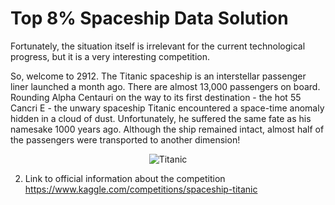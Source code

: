 # Top 8% Spaceship Data Solution

Fortunately, the situation itself is irrelevant for the current technological progress, but it is a very interesting competition.

So, welcome to 2912. The Titanic spaceship is an interstellar passenger liner launched a month ago. There are almost 13,000 passengers on board. Rounding Alpha Centauri on the way to its first destination - the hot 55 Cancri E - the unwary spaceship Titanic encountered a space-time anomaly hidden in a cloud of dust. Unfortunately, he suffered the same fate as his namesake 1000 years ago. Although the ship remained intact, almost half of the passengers were transported to another dimension!<br>
<p align="center">
  <img src="C:\Users\Rocky\Desktop\git\Top-8-Spaceship-Data-Solution\img", alt="Titanic">
</p>
    
2. Link to official information about the competition https://www.kaggle.com/competitions/spaceship-titanic
